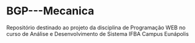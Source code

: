 # BGP---Mecanica
Repositório destinado ao projeto da disciplina de Programação WEB no curso de Análise e Desenvolvimento de Sistema IFBA Campus Eunápolis
